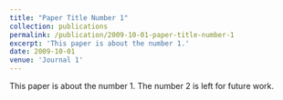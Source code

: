 ```yaml
---
title: "Paper Title Number 1"
collection: publications
permalink: /publication/2009-10-01-paper-title-number-1
excerpt: 'This paper is about the number 1.'
date: 2009-10-01
venue: 'Journal 1'
---
```

This paper is about the number 1. The number 2 is left for future work.
